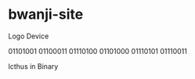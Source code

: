 # bwanji-site

Logo Device 

01101001 
01100011 
01110100 
01101000 
01110101 
01110011

Icthus in Binary